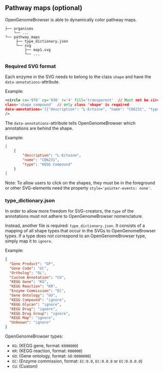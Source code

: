## Pathway maps (optional)


OpenGenomeBrowser is able to dynamically color pathway maps.

````
├── organisms
    └── ...
└── pathway_maps
     ├── type_dictionary.json
     └── svg
         ├── map1.svg
         └── ...
````


### Required SVG format

Each enzyme in the SVG needs to belong to the class `shape` and have the `data-annotations`-attribute.

Example:

```xml
<circle cx='978' cy='930' r='4' fill='transparent'  // Must not be circle, can be any other SVG element
class='shape compound'  // only class 'shape' is required
data-annotations='[{"description": "L-Ectoine", "name": "C06231", "type": "KEGG Compound"}]'>
/>
```

The `data-annotations`-attribute tells OpenGenomeBrowser which annotations are behind the shape. 

Example:

```json
[
    {
        "description": "L-Ectoine", 
        "name": "C06231", 
        "type": "KEGG Compound"
    }
]
```

Note: To allow users to click on the shapes, they must be in the foreground or other SVG-elements need the property `style='pointer-events: none'`.


### type_dictionary.json

In order to allow more freedom for SVG-creators, the `type` of the annotations must not adhere to OpenGenomeBrowser nomenclature.

Instead, another file is required: `type_dictionary.json`. 
It consists of a mapping of all shape types that occur in the SVGs to OpenGenomeBrowser types.
If a type does not correspond to an OpenGenomeBrowser type, simply map it to `ignore`.


Example:

```json
{
  "Gene Product": "GP",
  "Gene Code": "GC",
  "Ortholog": "OL",
  "Custom Annotation": "CU",
  "KEGG Gene": "KG",
  "KEGG Reaction": "KR",
  "Enzyme Commission": "EC",
  "Gene Ontology": "GO",
  "KEGG Compound": "ignore",
  "KEGG Glycan": "ignore",
  "KEGG Drug": "ignore",
  "KEGG Drug Group": "ignore",
  "KEGG Map": "ignore",
  "Unknown": "ignore"
}
```

OpenGenomeBrowser types:
* `KG`: (KEGG gene, format: `K000000`)
* `KR`: (KEGG reaction, format: `R00000`)
* `GO`: (Gene ontology, format: `GO:0000000`)
* `EC`: (Enzyme commission, format: `EC:0.0`, `EC:0.0.0` or `EC:0.0.0.0`)
* `CU`: (Custom)


